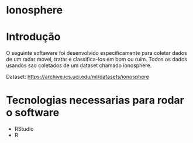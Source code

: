 # Ionosphere

# Introdução

O seguinte softaware foi desenvolvido especificamente para coletar dados de um radar movel, tratar e classifica-los em bom ou ruim. Todos os dados usandos sao coletados de um dataset chamado ionosphere.

Dataset:
https://archive.ics.uci.edu/ml/datasets/ionosphere


# Tecnologias necessarias para rodar o software

- RStudio
- R 

